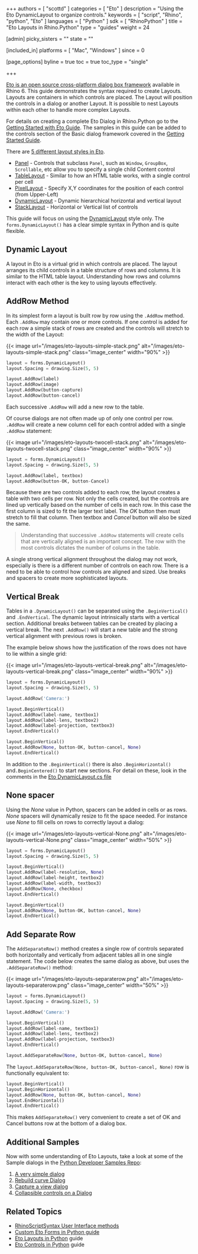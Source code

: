 +++
authors = [ "scottd" ]
categories = [ "Eto" ]
description = "Using the Eto DynamicLayout to organize controls."
keywords = [ "script", "Rhino", "python", "Eto" ]
languages = [ "Python" ]
sdk = [ "RhinoPython" ]
title = "Eto Layouts in Rhino.Python"
type = "guides"
weight = 24

[admin]
picky_sisters = ""
state = ""

[included_in]
platforms = [ "Mac", "Windows" ]
since = 0

[page_options]
byline = true
toc = true
toc_type = "single"

+++

[Eto is an open source cross-platform dialog box framework](https://github.com/picoe/Eto/wiki) available in Rhino 6.  This guide demonstrates the syntax required to create Layouts.  Layouts are containers in which controls are placed.  The Layout will position the controls in a dialog or another Layout. It is possible to nest Layouts within each other to handle more complex Layouts.

For details on creating a complete Eto Dialog in Rhino.Python go to the [Getting Started with Eto Guide](/guides/rhinopython/eto-forms-python/). The samples in this guide can be added to the controls section of the Basic dialog framework covered in the [Getting Started Guide](/guides/rhinopython/eto-forms-python/).

There are [5 different layout styles in Eto](https://github.com/picoe/Eto/wiki/Containers).  

- [Panel](https://github.com/picoe/Eto/blob/develop/Source/Eto/Forms/Controls/Panel.cs) - Controls that subclass `Panel`, such as `Window`, `GroupBox`, `Scrollable`, etc allow you to specify a single child Content control
- [TableLayout](https://github.com/picoe/Eto/wiki/TableLayout) - Similar to how an HTML table works, with a single control per cell
- [PixelLayout](https://github.com/picoe/Eto/wiki/PixelLayout) - Specify X,Y coordinates for the position of each control (from Upper-Left)
- [DynamicLayout](https://github.com/picoe/Eto/wiki/DynamicLayout) - Dynamic hierarchical horizontal and vertical layout
- [StackLayout](https://github.com/picoe/Eto/wiki/StackLayout) - Horizontal or Vertical list of controls

This guide will focus on using the [DynamicLayout](https://github.com/picoe/Eto/blob/develop/Source/Eto/Forms/Layout/DynamicLayout.cs. ) style only.  The `forms.DynamicLayout()` has a clear simple syntax in Python and is quite flexible. 

## Dynamic Layout

A layout in Eto is a virtual grid in which controls are placed. The layout arranges its child controls in a table structure of rows and columns. It is similar to the HTML table layout. Understanding how rows and columns interact with each other is the key to using layouts effectively. 

## AddRow Method

In its simplest form a layout is built row by row using the `.AddRow` method.  Each `.AddRow` may contain one or more controls. If one control is added for each row a simple stack of rows are created and the controls will stretch to the width of the Layout:  

{{< image url="/images/eto-layouts-simple-stack.png" alt="/images/eto-layouts-simple-stack.png" class="image_center" width="90%" >}}

```python
layout = forms.DynamicLayout()
layout.Spacing = drawing.Size(5, 5)

layout.AddRow(label)
layout.AddRow(image)
layout.AddRow(button-capture)
layout.AddRow(button-cancel)
```

Each successive `.AddRow` will add a new row to the table.

Of course dialogs are not often made up of only one control per row.  `.AddRow` will create a new column cell for each control added with a single `.AddRow` statement:

{{< image url="/images/eto-layouts-twocell-stack.png" alt="/images/eto-layouts-twocell-stack.png" class="image_center" width="90%" >}}

```python
layout = forms.DynamicLayout()
layout.Spacing = drawing.Size(5, 5)

layout.AddRow(label, textbox)
layout.AddRow(button-OK, button-Cancel)
```

Because there are two controls added to each row, the layout creates a table with two cells per row. Not only the cells created, but the controls are lined up vertically based on the number of cells in each row. In this case the first column is sized to fit the larger text label.  The *OK* button then must stretch to fill that column.  Then textbox and *Cancel* button will also be sized the same. 

>  Understanding that successive `.AddRow` statements will create cells that are vertically aligned is an important concept. The row with the most controls dictates the number of colums in the table.

A single strong vertical alignment throughout the dialog may not work, especially is there is a different number of controls on each row.  There is a need to be able to control how controls are aligned and sized.  Use breaks and spacers to create more sophisticated layouts.

## Vertical Break

Tables in a `.DynamicLayout()` can be separated using the `.BeginVertical()` and `.EndVertical`. The dynamic layout intrinsically starts with a vertical section. Additional breaks between tables can be created by placing a vertical break.  The next `.AddRow()` will start a new table and the strong vertical alignment with previous rows is broken.

The example below shows how the justification of the rows does not have to lie within a single grid:

{{< image url="/images/eto-layouts-vertical-break.png" alt="/images/eto-layouts-vertical-break.png" class="image_center" width="90%" >}}

```python
layout = forms.DynamicLayout()
layout.Spacing = drawing.Size(5, 5)

layout.AddRow('Camera:')

layout.BeginVertical()
layout.AddRow(label-name, textbox1)
layout.AddRow(label-lens, textbox2)
layout.AddRow(label-projection, textbox3)
layout.EndVertical()

layout.BeginVertical()
layout.AddRow(None, button-OK, button-cancel, None)
layout.EndVertical()
```

In addition to the  `.BeginVertical()` there is also `.BeginHorizontal()` and`.BeginCentered()` to start new sections. For detail on these, look in the comments in the [Eto DynamicLayout.cs file](https://github.com/picoe/Eto/blob/cf4c31951a28de8d0bf17270719526a96fc689fe/Source/Eto/Forms/Layout/DynamicLayout.cs)   

## None spacer

Using the *None* value in Python, spacers can be added in cells or as rows. *None* spacers will dynamically resize  to fit the space needed.  For instance use *None* to fill cells on rows to correctly layout a dialog:

{{< image url="/images/eto-layouts-vertical-None.png" alt="/images/eto-layouts-vertical-None.png" class="image_center" width="50%" >}}

```python
layout = forms.DynamicLayout()
layout.Spacing = drawing.Size(5, 5)

layout.BeginVertical()
layout.AddRow(label-resolution, None)
layout.AddRow(label-height, textbox2)
layout.AddRow(label-width, textbox3)
layout.AddRow(None, checkbox)
layout.EndVertical()

layout.BeginVertical()
layout.AddRow(None, button-OK, button-cancel, None)
layout.EndVertical()
```

## Add Separate Row

The `AddSeparateRow()` method creates a single row of controls separated both horizontally and vertically from adjacent tables all in one single statement.  The code below creates the same dialog as above, but uses the `.AddSeparateRow()` method:

{{< image url="/images/eto-layouts-separaterow.png" alt="/images/eto-layouts-separaterow.png" class="image_center" width="50%" >}}

```python
layout = forms.DynamicLayout()
layout.Spacing = drawing.Size(5, 5)

layout.AddRow('Camera:')

layout.BeginVertical()
layout.AddRow(label-name, textbox1)
layout.AddRow(label-lens, textbox2)
layout.AddRow(label-projection, textbox3)
layout.EndVertical()

layout.AddSeparateRow(None, button-OK, button-cancel, None)

```

The `layout.AddSeparateRow(None, button-OK, button-cancel, None)` row is functionally equivalent to:

```python
layout.BeginVertical()
layout.BeginHorizontal()
layout.AddRow(None, button-OK, button-cancel, None)
layout.EndHorizontal()
layout.EndVertical()
```

This makes `AddSeparateRow()` very convenient to create a set of OK and Cancel buttons row at the bottom of a dialog box.

## Additional Samples  

Now with some understanding of Eto Layouts, take a look at some of the Sample dialogs in the [Python Developer Samples Repo](https://github.com/mcneel/rhino-developer-samples/blob/master/rhinopython):

1.  [A very simple dialog](https://github.com/mcneel/rhino-developer-samples/blob/master/rhinopython/SampleEtoDialog.py)
2.  [Rebuild curve Dialog](https://github.com/mcneel/rhino-developer-samples/blob/master/rhinopython/SampleEtoRebuildCurve.py)
3.  [Capture a view dialog](https://github.com/mcneel/rhino-developer-samples/blob/master/rhinopython/SampleEtoViewCaptureDialog.py)
4.  [Collapsible controls on a Dialog](https://github.com/mcneel/rhino-developer-samples/blob/master/rhinopython/SampleEtoCollapsibleDialog.py)

## Related Topics

- [RhinoScriptSyntax User Interface methods](/api/RhinoScriptSyntax/win/#userinterface)
- [Custom Eto Forms in Python guide](/guides/rhinopython/eto-forms-python/)
- [Eto Layouts in Python](/guides/rhinopython/eto-layouts-python/) guide
- [Eto Controls in Python](/guides/rhinopython/eto-controls-python/) guide
